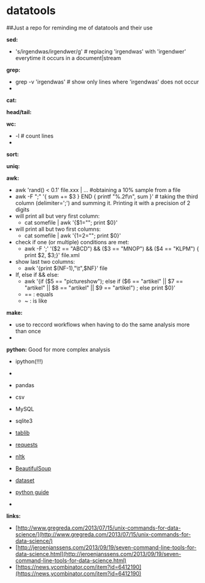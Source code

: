 datatools
=========

##Just a repo for reminding me of datatools and their use


**sed:**
  * 's/irgendwas/irgendwer/g' # replacing 'irgendwas' with 'irgendwer' everytime it occurs in a document|stream

**grep:**
  * grep -v 'irgendwas' # show only lines where 'irgendwas' does not occur
  * 

**cat:**

**head/tail:**

**wc:**
 * -l # count lines
 * 
 
**sort:**

**uniq:**

**awk:**
  * awk 'rand() < 0.1' file.xxx | ... #obtaining a 10% sample from a file
  * awk -F ";" '{ sum += $3 } END { printf "%.2f\n", sum }' # taking the third column (delimiter=';') and summing it. Printing it with a precision of 2 digits
  * will print all but very first column:
    + cat somefile | awk '{$1=""; print $0}'    
  * will print all but two first columns:
    + cat somefile | awk '{$1=$2=""; print $0}'
  * check if one (or multiple) conditions are met:
    + awk -F ';' '($2 == "ABCD") && ($3 == "MNOP") && ($4 == "KLPM") { print $2, $3;}'  file.xml
  * show last two columns:
    + awk '{print $(NF-1),"\t",$NF}' file
  * If, else if && else:
    +  awk '{if ($5 == "pictureshow"); else if ($6 == "artikel" || $7 == "artikel" || $8 == "artikel" || $9 == "artikel") ; else print $0}'
    +  == : equals
    +  ~ : is like

**make:**
  * use to reccord workflows when having to do the same analysis more than once
  * 
  
**python:**
  Good for more complex analysis
  * ipython(!!!)
  * 
  
  * pandas
  * csv
  * MySQL
  * sqlite3
  * [tablib](https://github.com/kennethreitz/tablib)
  * [requests](https://github.com/kennethreitz/requests)
  * [nltk](http://nltk.org/)
  * [BeautifulSoup](http://www.crummy.com/software/BeautifulSoup/)
  * [dataset](http://dataset.readthedocs.org/en/latest/quickstart.html#reading-data-from-tables)
  * [python guide](https://github.com/kennethreitz/python-guide)
  * 
  
**links:**
 * [http://www.gregreda.com/2013/07/15/unix-commands-for-data-science/](http://www.gregreda.com/2013/07/15/unix-commands-for-data-science/)
 * [http://jeroenjanssens.com/2013/09/19/seven-command-line-tools-for-data-science.html](http://jeroenjanssens.com/2013/09/19/seven-command-line-tools-for-data-science.html)
 * [https://news.ycombinator.com/item?id=6412190](https://news.ycombinator.com/item?id=6412190)
